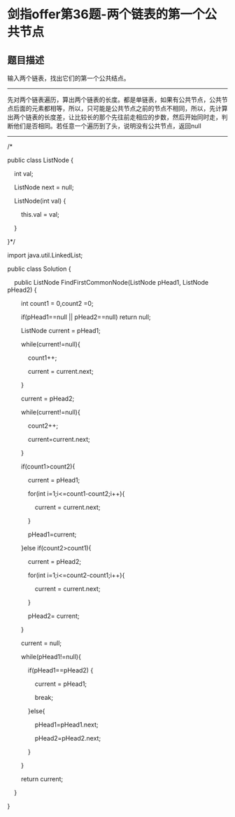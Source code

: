 # 剑指offer第36题-两个链表的第一个公共节点

## 题目描述

输入两个链表，找出它们的第一个公共结点。

---

先对两个链表遍历，算出两个链表的长度。都是单链表，如果有公共节点，公共节点后面的元素都相等，所以，只可能是公共节点之前的节点不相同，所以，先计算出两个链表的长度差，让比较长的那个先往前走相应的步数，然后开始同时走，判断他们是否相同。若任意一个遍历到了头，说明没有公共节点，返回null

---

/*

public class ListNode {

    int val;

    ListNode next = null;

    ListNode(int val) {

        this.val = val;

    }

}*/

import java.util.LinkedList;

public class Solution {

    public ListNode FindFirstCommonNode(ListNode pHead1, ListNode pHead2) {

        int count1 = 0,count2 =0;

        if(pHead1==null || pHead2==null) return null;

        ListNode current = pHead1;

        while(current!=null){

            count1++;

            current = current.next;

        }

        current = pHead2;

        while(current!=null){

            count2++;

            current=current.next;

        }

        if(count1>count2){

            current = pHead1;

            for(int i=1;i<=count1-count2;i++){

                current = current.next;

            }

            pHead1=current;

        }else if(count2>count1){

            current = pHead2;

            for(int i=1;i<=count2-count1;i++){

                current = current.next;

            }

            pHead2= current;

        }

        current = null;

        while(pHead1!=null){

            if(pHead1==pHead2) {

                current = pHead1;

                break;

            }else{

                pHead1=pHead1.next;

                pHead2=pHead2.next;

            }

        }

        return current;

    }

}
